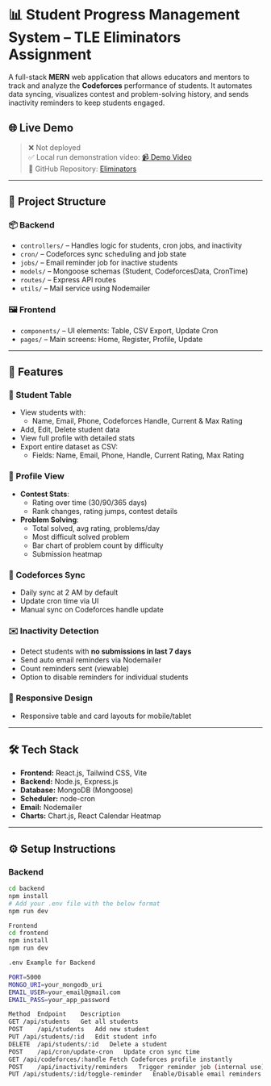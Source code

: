 # 📊 Student Progress Management System – TLE Eliminators Assignment

A full-stack **MERN** web application that allows educators and mentors to track and analyze the **Codeforces** performance of students. It automates data syncing, visualizes contest and problem-solving history, and sends inactivity reminders to keep students engaged.

## 🌐 Live Demo

> ❌ Not deployed  
> ✅ Local run demonstration video: [📹 Demo Video](#)  
> 🔗 GitHub Repository: [Eliminators](https://github.com/urpitvrm/Eliminators)

---

## 📁 Project Structure

### 📦 Backend
- `controllers/` – Handles logic for students, cron jobs, and inactivity
- `cron/` – Codeforces sync scheduling and job state
- `jobs/` – Email reminder job for inactive students
- `models/` – Mongoose schemas (Student, CodeforcesData, CronTime)
- `routes/` – Express API routes
- `utils/` – Mail service using Nodemailer

### 🖼 Frontend
- `components/` – UI elements: Table, CSV Export, Update Cron
- `pages/` – Main screens: Home, Register, Profile, Update

---

## 🚀 Features

### 🧾 Student Table
- View students with:
  - Name, Email, Phone, Codeforces Handle, Current & Max Rating
- Add, Edit, Delete student data
- View full profile with detailed stats
- Export entire dataset as CSV:
  - Fields: Name, Email, Phone, Handle, Current Rating, Max Rating

### 👤 Profile View
- **Contest Stats**:
  - Rating over time (30/90/365 days)
  - Rank changes, rating jumps, contest details
- **Problem Solving**:
  - Total solved, avg rating, problems/day
  - Most difficult solved problem
  - Bar chart of problem count by difficulty
  - Submission heatmap

### 🔄 Codeforces Sync
- Daily sync at 2 AM by default
- Update cron time via UI
- Manual sync on Codeforces handle update

### ✉️ Inactivity Detection
- Detect students with **no submissions in last 7 days**
- Send auto email reminders via Nodemailer
- Count reminders sent (viewable)
- Option to disable reminders for individual students

### 📱 Responsive Design
- Responsive table and card layouts for mobile/tablet

---

## 🛠️ Tech Stack

- **Frontend:** React.js, Tailwind CSS, Vite
- **Backend:** Node.js, Express.js
- **Database:** MongoDB (Mongoose)
- **Scheduler:** node-cron
- **Email:** Nodemailer
- **Charts:** Chart.js, React Calendar Heatmap

---

## ⚙️ Setup Instructions

### Backend

```bash
cd backend
npm install
# Add your .env file with the below format
npm run dev

Frontend
cd frontend
npm install
npm run dev

.env Example for Backend

PORT=5000
MONGO_URI=your_mongodb_uri
EMAIL_USER=your_email@gmail.com
EMAIL_PASS=your_app_password

Method	Endpoint	Description
GET	/api/students	Get all students
POST	/api/students	Add new student
PUT	/api/students/:id	Edit student info
DELETE	/api/students/:id	Delete a student
POST	/api/cron/update-cron	Update cron sync time
GET	/api/codeforces/:handle	Fetch Codeforces profile instantly
POST	/api/inactivity/reminders	Trigger reminder job (internal use)
PUT	/api/students/:id/toggle-reminder	Enable/Disable email reminders
